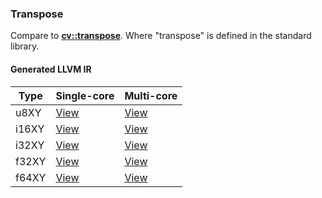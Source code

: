 ### Transpose
Compare to **[cv::transpose](http://docs.opencv.org/modules/core/doc/operations_on_arrays.html#transpose)**.
Where "transpose" is defined in the standard library.

#### Generated LLVM IR
| Type  | Single-core | Multi-core |
|-------|-------------|------------|
| u8XY  | [View](https://raw.githubusercontent.com/biometrics/likely/gh-pages/ir/benchmarks/transpose_u8XY_u8XY.ll)   | [View](https://raw.githubusercontent.com/biometrics/likely/gh-pages/ir/benchmarks/transpose_u8XY_u8XY_m.ll)   |
| i16XY | [View](https://raw.githubusercontent.com/biometrics/likely/gh-pages/ir/benchmarks/transpose_i16XY_i16XY.ll) | [View](https://raw.githubusercontent.com/biometrics/likely/gh-pages/ir/benchmarks/transpose_i16XY_i16XY_m.ll) |
| i32XY | [View](https://raw.githubusercontent.com/biometrics/likely/gh-pages/ir/benchmarks/transpose_i32XY_i32XY.ll) | [View](https://raw.githubusercontent.com/biometrics/likely/gh-pages/ir/benchmarks/transpose_i32XY_i32XY_m.ll) |
| f32XY | [View](https://raw.githubusercontent.com/biometrics/likely/gh-pages/ir/benchmarks/transpose_f32XY_f32XY.ll) | [View](https://raw.githubusercontent.com/biometrics/likely/gh-pages/ir/benchmarks/transpose_f32XY_f32XY_m.ll) |
| f64XY | [View](https://raw.githubusercontent.com/biometrics/likely/gh-pages/ir/benchmarks/transpose_f64XY_f64XY.ll) | [View](https://raw.githubusercontent.com/biometrics/likely/gh-pages/ir/benchmarks/transpose_f64XY_f64XY_m.ll) |
